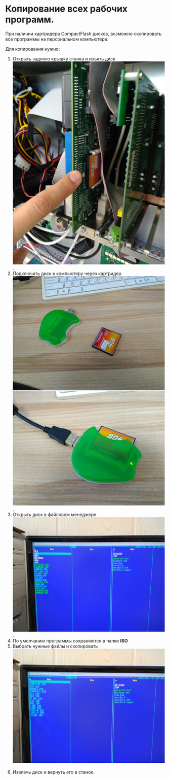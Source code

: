 # Копирование всех рабочих программ.

При наличии картридера CompactFlash дисков, возможно скопировать все программы
на персональном компьютере.  

Для копирования нужно:
1. Открыть заднюю крышку станка и изъять диск ![](IMG/CF_01.jpg).  
2. Подключить диск к компьютеру через картридер ![](IMG/CF_02.jpg) ![](IMG/CF_03.jpg).  
3. Открыть диск в файловом менеджере ![](IMG/CF_04.jpg).  
4. По умолчанию программы сохраняются в папке **ISO**  
5. Выбрать нужные файлы и скопировать ![](IMG/CF_05.jpg).  
6. Извлечь диск и вернуть его в станок.  